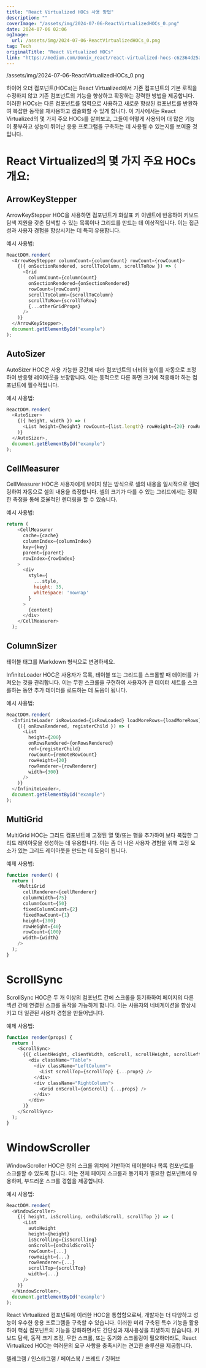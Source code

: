 ```yaml
---
title: "React Virtualized HOCs 사용 방법"
description: ""
coverImage: "/assets/img/2024-07-06-ReactVirtualizedHOCs_0.png"
date: 2024-07-06 02:06
ogImage:
  url: /assets/img/2024-07-06-ReactVirtualizedHOCs_0.png
tag: Tech
originalTitle: "React Virtualized HOCs"
link: "https://medium.com/@onix_react/react-virtualized-hocs-c62364d25a50"
---
```


/assets/img/2024-07-06-ReactVirtualizedHOCs_0.png

하이어 오더 컴포넌트(HOCs)는 React Virtualized에서 기존 컴포넌트의 기본 로직을 수정하지 않고 기존 컴포넌트의 기능을 향상하고 확장하는 강력한 방법을 제공합니다. 이러한 HOCs는 다른 컴포넌트를 입력으로 사용하고 새로운 향상된 컴포넌트를 반환하여 복잡한 동작을 재사용하고 캡슐화할 수 있게 합니다. 이 기사에서는 React Virtualized의 몇 가지 주요 HOCs를 살펴보고, 그들이 어떻게 사용되어 더 많은 기능이 풍부하고 성능이 뛰어난 응용 프로그램을 구축하는 데 사용될 수 있는지를 보여줄 것입니다.

# React Virtualized의 몇 가지 주요 HOCs 개요:

## ArrowKeyStepper

<div class="content-ad"></div>

ArrowKeyStepper HOC을 사용하면 컴포넌트가 화살표 키 이벤트에 반응하여 키보드 탐색 지원을 갖춘 탐색할 수 있는 목록이나 그리드를 만드는 데 이상적입니다. 이는 접근성과 사용자 경험을 향상시키는 데 특히 유용합니다.

예시 사용법:

```js
ReactDOM.render(
  <ArrowKeyStepper columnCount={columnCount} rowCount={rowCount}>
    {({ onSectionRendered, scrollToColumn, scrollToRow }) => (
      <Grid
        columnCount={columnCount}
        onSectionRendered={onSectionRendered}
        rowCount={rowCount}
        scrollToColumn={scrollToColumn}
        scrollToRow={scrollToRow}
        {...otherGridProps}
      />
    )}
  </ArrowKeyStepper>,
  document.getElementById("example")
);
```

## AutoSizer

<div class="content-ad"></div>

AutoSizer HOC은 사용 가능한 공간에 따라 컴포넌트의 너비와 높이를 자동으로 조정하여 반응형 레이아웃을 보장합니다. 이는 동적으로 다른 화면 크기에 적응해야 하는 컴포넌트에 필수적입니다.

예시 사용법:

```js
ReactDOM.render(
  <AutoSizer>
    {({ height, width }) => (
      <List height={height} rowCount={list.length} rowHeight={20} rowRenderer={rowRenderer} width={width} />
    )}
  </AutoSizer>,
  document.getElementById("example")
);
```

## CellMeasurer

<div class="content-ad"></div>

CellMeasurer HOC은 사용자에게 보이지 않는 방식으로 셀의 내용을 일시적으로 렌더링하여 자동으로 셀의 내용을 측정합니다. 셀의 크기가 다를 수 있는 그리드에서는 정확한 측정을 통해 효율적인 렌더링을 할 수 있습니다.

예시 사용법:

```js
return (
    <CellMeasurer
      cache={cache}
      columnIndex={columnIndex}
      key={key}
      parent={parent}
      rowIndex={rowIndex}
    >
      <div
        style={
          ...style,
          height: 35,
          whiteSpace: 'nowrap'
        }
      >
        {content}
      </div>
    </CellMeasurer>
  );
```

## ColumnSizer

<div class="content-ad"></div>

테이블 태그를 Markdown 형식으로 변경하세요.

<div class="content-ad"></div>

InfiniteLoader HOC은 사용자가 목록, 테이블 또는 그리드를 스크롤할 때 데이터를 가져오는 것을 관리합니다. 이는 무한 스크롤을 구현하여 사용자가 큰 데이터 세트를 스크롤하는 동안 추가 데이터를 로드하는 데 도움이 됩니다.

예시 사용법:

```js
ReactDOM.render(
  <InfiniteLoader isRowLoaded={isRowLoaded} loadMoreRows={loadMoreRows} rowCount={remoteRowCount}>
    {({ onRowsRendered, registerChild }) => (
      <List
        height={200}
        onRowsRendered={onRowsRendered}
        ref={registerChild}
        rowCount={remoteRowCount}
        rowHeight={20}
        rowRenderer={rowRenderer}
        width={300}
      />
    )}
  </InfiniteLoader>,
  document.getElementById("example")
);
```

## MultiGrid

<div class="content-ad"></div>

MultiGrid HOC는 그리드 컴포넌트에 고정된 열 및/또는 행을 추가하여 보다 복잡한 그리드 레이아웃을 생성하는 데 유용합니다. 이는 좀 더 나은 사용자 경험을 위해 고정 요소가 있는 그리드 레이아웃을 만드는 데 도움이 됩니다.

예제 사용법:

```js
function render() {
  return (
    <MultiGrid
      cellRenderer={cellRenderer}
      columnWidth={75}
      columnCount={50}
      fixedColumnCount={2}
      fixedRowCount={1}
      height={300}
      rowHeight={40}
      rowCount={100}
      width={width}
    />
  );
}
```

# ScrollSync

<div class="content-ad"></div>

ScrollSync HOC은 두 개 이상의 컴포넌트 간에 스크롤을 동기화하여 페이지의 다른 섹션 간에 연결된 스크롤 동작을 가능하게 합니다. 이는 사용자의 네비게이션을 향상시키고 더 일관된 사용자 경험을 만들어냅니다.

예제 사용법:

```js
function render(props) {
  return (
    <ScrollSync>
      {({ clientHeight, clientWidth, onScroll, scrollHeight, scrollLeft, scrollTop, scrollWidth }) => (
        <div className="Table">
          <div className="LeftColumn">
            <List scrollTop={scrollTop} {...props} />
          </div>
          <div className="RightColumn">
            <Grid onScroll={onScroll} {...props} />
          </div>
        </div>
      )}
    </ScrollSync>
  );
}
```

# WindowScroller

<div class="content-ad"></div>

WindowScroller HOC은 창의 스크롤 위치에 기반하여 테이블이나 목록 컴포넌트를 스크롤할 수 있도록 합니다. 이는 전체 페이지 스크롤과 동기화가 필요한 컴포넌트에 유용하며, 부드러운 스크롤 경험을 제공합니다.

예시 사용법:

```js
ReactDOM.render(
  <WindowScroller>
    {({ height, isScrolling, onChildScroll, scrollTop }) => (
      <List
        autoHeight
        height={height}
        isScrolling={isScrolling}
        onScroll={onChildScroll}
        rowCount={...}
        rowHeight={...}
        rowRenderer={...}
        scrollTop={scrollTop}
        width={...}
      />
    )}
  </WindowScroller>,
  document.getElementById('example')
);
```

React Virtualized 컴포넌트에 이러한 HOC을 통합함으로써, 개발자는 더 다양하고 성능이 우수한 응용 프로그램을 구축할 수 있습니다. 이러한 미리 구축된 특수 기능을 활용하여 핵심 컴포넌트의 기능을 강화하면서도 간단성과 재사용성을 희생하지 않습니다. 키보드 탐색, 동적 크기 조정, 무한 스크롤, 또는 동기화 스크롤링이 필요하더라도, React Virtualized HOC는 여러분의 요구 사항을 충족시키는 견고한 솔루션을 제공합니다.

<div class="content-ad"></div>

텔레그램 / 인스타그램 / 페이스북 / 쓰레드 / 깃허브
